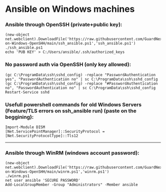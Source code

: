 <h1>Ansible on Windows machines</h1>

<h3>Ansible through OpenSSH (private+public key):</h3>

    (new-object net.webclient).DownloadFile('https://raw.githubusercontent.com/GuardNexusGN/Ansible-on-Windows-OpenSHH/main/ssh_ansible.ps1','ssh_ansible.ps1')
    ./ssh_ansible.ps1
    echo 'PUB KEY' > C:/Users/ansible/.ssh/authorized_keys


<h3>No password auth via OpenSSH (only key allowed):</h3>

    (gc C:\ProgramData\ssh\sshd_config) -replace "PasswordAuthentication yes", "PasswordAuthentication no" | sc C:\ProgramData\ssh\sshd_config
    (gc C:\ProgramData\ssh\sshd_config) -replace "#PasswordAuthentication no", "PasswordAuthentication no" | sc C:\ProgramData\ssh\sshd_config
    Restart-Service sshd

<h3>Usefull powershell commands for old Windows Servers (Feature/TLS errors on ssh_ansible run) (paste on the beggining):</h3>

    Import-Module DISM
    [Net.ServicePointManager]::SecurityProtocol = [Net.SecurityProtocolType]::Tls12

---

<h3>Ansible through WinRM (windows account password):</h3>

    (new-object net.webclient).DownloadFile('https://raw.githubusercontent.com/GuardNexusGN/Ansible-on-Windows-OpenSHH/main/winrm.ps1','winrm.ps1')
    ./winrm.ps1
    net user ansible 'SECURE PASSWORD'
    Add-LocalGroupMember -Group "Administrators" -Member ansible
